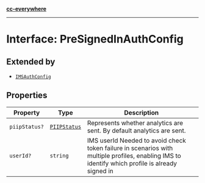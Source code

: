 [**cc-everywhere**](../../../../../index.md)

***

# Interface: PreSignedInAuthConfig

## Extended by

- [`IMSAuthConfig`](../../authentication-types/interfaces/ims-auth-config.md)

## Properties

| Property | Type | Description |
| ------ | ------ | ------ |
| <a id="piipstatus"></a> `piipStatus?` | [`PIIPStatus`](../../host-info-types/enumerations/piip-status.md) | Represents whether analytics are sent. By default analytics are sent. |
| <a id="userid"></a> `userId?` | `string` | IMS userId Needed to avoid check token failure in scenarios with multiple profiles, enabling IMS to identify which profile is already signed in |
